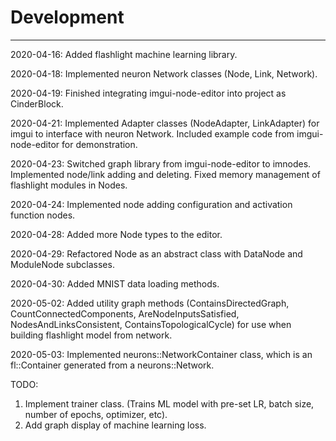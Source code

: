 # Development

---

2020-04-16: Added flashlight machine learning library.

2020-04-18: Implemented neuron Network classes (Node, Link, Network).

2020-04-19: Finished integrating imgui-node-editor into project as CinderBlock.

2020-04-21: Implemented Adapter classes (NodeAdapter, LinkAdapter) 
for imgui to interface with neuron Network. Included example code from
imgui-node-editor for demonstration.

2020-04-23: Switched graph library from imgui-node-editor to imnodes. Implemented
node/link adding and deleting. Fixed memory management of flashlight modules in Nodes.

2020-04-24: Implemented node adding configuration and activation function nodes.

2020-04-28: Added more Node types to the editor. 

2020-04-29: Refactored Node as an abstract class with DataNode and ModuleNode subclasses.

2020-04-30: Added MNIST data loading methods.

2020-05-02: Added utility graph methods (ContainsDirectedGraph,
CountConnectedComponents, AreNodeInputsSatisfied, NodesAndLinksConsistent,
ContainsTopologicalCycle) for use when building flashlight model from network.

2020-05-03: Implemented neurons::NetworkContainer class, which is an fl::Container
generated from a neurons::Network.

TODO: 
1. Implement trainer class. (Trains ML model with pre-set LR, batch size, number
of epochs, optimizer, etc).
2. Add graph display of machine learning loss.